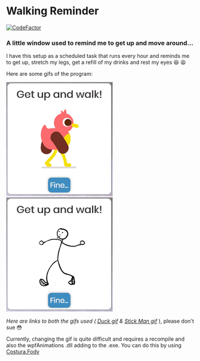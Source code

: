 # Walking Reminder
[![CodeFactor](https://www.codefactor.io/repository/github/it-delinquent/walking_reminder/badge)](https://www.codefactor.io/repository/github/it-delinquent/walking_reminder)
### A little window used to remind me to get up and move around...

I have this setup as a scheduled task that runs every hour and reminds me to get up, stretch my legs, get a refill of 
my drinks and rest my eyes 😆 😫

Here are some gifs of the program:

![alt text](https://github.com/IT-Delinquent/WalkingReminder/blob/master/Walking_Reminder_Duck.gif)
![alt text](https://github.com/IT-Delinquent/WalkingReminder/blob/master/Walking_Reminder_Stick.gif)

*Here are links to both the gifs used ( [Duck gif](https://giphy.com/gifs/happy-walking-wings-3o7btLRcDoBW1RmyJi) & [Stick Man gif](https://giphy.com/gifs/animated-loop-walking-XGnWMiVXL87Xa/media)* ), please don't sue 😳

Currently, changing the gif is quite difficult and requires a recompile and also the wpfAnimations .dll adding to the .exe. 
You can do this by using [Costura.Fody](https://github.com/Fody/Costura "GitHub page for Costura Costura")
